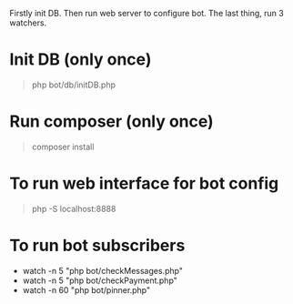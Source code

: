 Firstly init DB. Then run web server to configure bot. The last thing, run 3 watchers.

# Init DB (only once)
> php bot/db/initDB.php

# Run composer (only once)
> composer install

# To run web interface for bot config
> php -S localhost:8888

# To run bot subscribers

* watch -n 5 "php bot/checkMessages.php"
* watch -n 5 "php bot/checkPayment.php"
* watch -n 60 "php bot/pinner.php"
